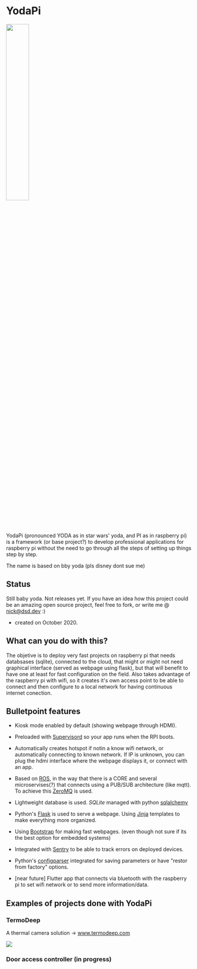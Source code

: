 # YodaPi
<img src='https://images-na.ssl-images-amazon.com/images/I/516oRhx3HoL._AC_SL1153_.jpg' width="35%" >

YodaPi (pronounced YODA as in star wars' yoda, and PI as in raspberry pi) is a framework (or base project?) to develop professional applications for raspberry pi without the need to go through all the steps of setting up things step by step.

The name is based on bby yoda (pls disney dont sue me)

## Status
Still baby yoda. Not releases yet. If you have an idea how this project could be an amazing open source project, feel free to fork, or write me @ nick@dsd.dev :)
* created on October 2020. 

## What can you do with this?

The objetive is to deploy very fast projects on raspberry pi that needs databsases (sqlite), connected to the cloud, that might or might not need graphical interface (served as webpage using flask), but that will benefit to have one at least for fast configuration on the field. Also takes advantage of the raspberry pi with wifi, so it creates it's own access point to be able to connect and then configure to a local network for having continuous internet conection.

## Bulletpoint features
* Kiosk mode enabled by default (showing webpage through HDMI).
* Preloaded with <a href="http://supervisord.org/">Supervisord</a> so your app runs when the RPI boots.
* Automatically creates hotspot if notin a know wifi network, or automatically connecting to known network. If IP is unknown, you can plug the hdmi interface where the webpage displays it, or connect with an app.
* Based on <a  href="https://www.ros.org/">ROS</a>, in the way that there is a CORE and several microservises(?) that connects using a PUB/SUB architecture (like mqtt). To achieve this <a href="https://zeromq.org/">ZeroMQ</a> is used. 
* Lightweight database is used. *SQLite* managed with python <a href="https://www.sqlalchemy.org/">sqlalchemy</a>
* Python's <a href="https://flask.palletsprojects.com/en/1.1.x/">Flask</a> is used to serve a webpage. Using <a href="https://jinja.palletsprojects.com/en/2.11.x/">Jinja</a> templates to make everything more organized.
* Using <a href="https://getbootstrap.com/docs/4.3/getting-started/introduction/">Bootstrap</a> for making fast webpages. (even though not sure if its the best option for embedded systems)
* Integrated with <a href="https://sentry.io/">Sentry<a/> to be able to track errors on deployed devices.
* Python's <a href="https://docs.python.org/3/library/configparser.html">configparser</a> integrated for saving parameters or have "restor from factory" options.

* [near future] Flutter app that connects via bluetooth with the raspberry pi to set wifi network or to send more information/data.

## Examples of projects done with YodaPi
### TermoDeep
A thermal camera solution -> www.termodeep.com

<img src="https://i.ytimg.com/vi/NKib-1CkmDg/hqdefault.jpg">

### Door access controller (in progress)
